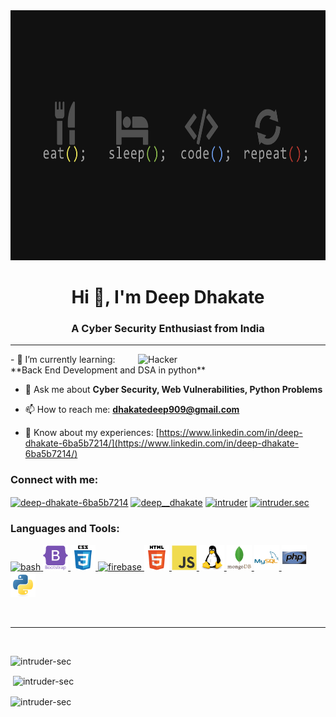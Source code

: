 <img height="400" width="1000" src="https://raw.githubusercontent.com/InTruder-Sec/InTruder-Sec/main/background.jpg">

<h1 align="center">Hi 👋, I'm Deep Dhakate</h1>
<h3 align="center">A Cyber Security Enthusiast from India</h3>
<hr>
<img align="right" alt="Hacker" width="300" src="https://c.tenor.com/yPglcEf0EBAAAAAC/lx28-hacker.gif">
- 🌱 I’m currently learning: **Back End Development and DSA in python**

- 💬 Ask me about **Cyber Security, Web Vulnerabilities, Python Problems**

- 📫 How to reach me: **dhakatedeep909@gmail.com**

- 📄 Know about my experiences: [https://www.linkedin.com/in/deep-dhakate-6ba5b7214/](https://www.linkedin.com/in/deep-dhakate-6ba5b7214/)

<h3 align="left">Connect with me:</h3>
<p align="left">
<a href="https://linkedin.com/in/deep-dhakate-6ba5b7214" target="blank"><img align="center" src="https://raw.githubusercontent.com/rahuldkjain/github-profile-readme-generator/master/src/images/icons/Social/linked-in-alt.svg" alt="deep-dhakate-6ba5b7214" height="30" width="40" /></a>
<a href="https://instagram.com/deep__dhakate" target="blank"><img align="center" src="https://raw.githubusercontent.com/rahuldkjain/github-profile-readme-generator/master/src/images/icons/Social/instagram.svg" alt="deep__dhakate" height="30" width="40" /></a>
<a href="https://www.youtube.com/c/intruder" target="blank"><img align="center" src="https://raw.githubusercontent.com/rahuldkjain/github-profile-readme-generator/master/src/images/icons/Social/youtube.svg" alt="intruder" height="30" width="40" /></a>
<a href="https://www.hackerrank.com/intruder.sec" target="blank"><img align="center" src="https://raw.githubusercontent.com/rahuldkjain/github-profile-readme-generator/master/src/images/icons/Social/hackerrank.svg" alt="intruder.sec" height="30" width="40" /></a>
</p>

<h3 align="left">Languages and Tools:</h3>
<p align="left"> <a href="https://www.gnu.org/software/bash/" target="_blank" rel="noreferrer"> <img src="https://www.vectorlogo.zone/logos/gnu_bash/gnu_bash-icon.svg" alt="bash" width="40" height="40"/> </a> <a href="https://getbootstrap.com" target="_blank" rel="noreferrer"> <img src="https://raw.githubusercontent.com/devicons/devicon/master/icons/bootstrap/bootstrap-plain-wordmark.svg" alt="bootstrap" width="40" height="40"/> </a> <a href="https://www.w3schools.com/css/" target="_blank" rel="noreferrer"> <img src="https://raw.githubusercontent.com/devicons/devicon/master/icons/css3/css3-original-wordmark.svg" alt="css3" width="40" height="40"/> </a> <a href="https://firebase.google.com/" target="_blank" rel="noreferrer"> <img src="https://www.vectorlogo.zone/logos/firebase/firebase-icon.svg" alt="firebase" width="40" height="40"/> </a> <a href="https://www.w3.org/html/" target="_blank" rel="noreferrer"> <img src="https://raw.githubusercontent.com/devicons/devicon/master/icons/html5/html5-original-wordmark.svg" alt="html5" width="40" height="40"/> </a> <a href="https://developer.mozilla.org/en-US/docs/Web/JavaScript" target="_blank" rel="noreferrer"> <img src="https://raw.githubusercontent.com/devicons/devicon/master/icons/javascript/javascript-original.svg" alt="javascript" width="40" height="40"/> </a> <a href="https://www.linux.org/" target="_blank" rel="noreferrer"> <img src="https://raw.githubusercontent.com/devicons/devicon/master/icons/linux/linux-original.svg" alt="linux" width="40" height="40"/> </a> <a href="https://www.mongodb.com/" target="_blank" rel="noreferrer"> <img src="https://raw.githubusercontent.com/devicons/devicon/master/icons/mongodb/mongodb-original-wordmark.svg" alt="mongodb" width="40" height="40"/> </a> <a href="https://www.mysql.com/" target="_blank" rel="noreferrer"> <img src="https://raw.githubusercontent.com/devicons/devicon/master/icons/mysql/mysql-original-wordmark.svg" alt="mysql" width="40" height="40"/> </a> <a href="https://www.php.net" target="_blank" rel="noreferrer"> <img src="https://raw.githubusercontent.com/devicons/devicon/master/icons/php/php-original.svg" alt="php" width="40" height="40"/> </a> <a href="https://www.python.org" target="_blank" rel="noreferrer"> <img src="https://raw.githubusercontent.com/devicons/devicon/master/icons/python/python-original.svg" alt="python" width="40" height="40"/> </a> </p>
<br>
<hr>
<br>
<p><img align="left" src="https://github-readme-stats.vercel.app/api/top-langs?username=intruder-sec&show_icons=true&locale=en&layout=compact" alt="intruder-sec" /></p>
<br>
<p>&nbsp;<img align="center" src="https://github-readme-stats.vercel.app/api?username=intruder-sec&show_icons=true&locale=en" alt="intruder-sec" /></p>

<p><img align="center" src="https://github-readme-streak-stats.herokuapp.com/?user=intruder-sec&" alt="intruder-sec" /></p>

